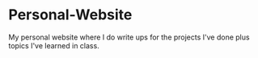 # Personal-Website

My personal website where I do write ups for the projects I've done plus topics I've learned in class.
